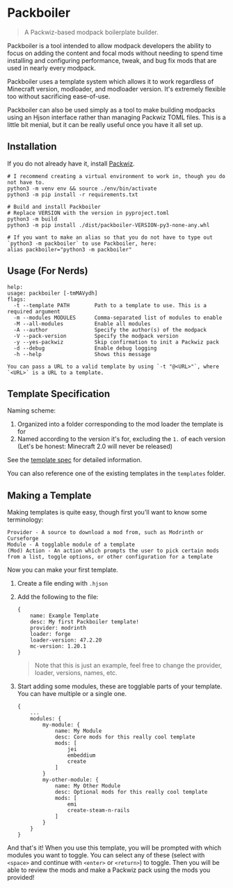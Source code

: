 # Packboiler

> A Packwiz-based modpack boilerplate builder.

Packboiler is a tool intended to allow modpack developers the ability to focus on adding the content and focal mods without needing to spend time installing and configuring performance, tweak, and bug fix mods that are used in nearly every modpack.

Packboiler uses a template system which allows it to work regardless of Minecraft version, modloader, and modloader version. It's extremely flexible too without sacrificing ease-of-use.

Packboiler can also be used simply as a tool to make building modpacks using an Hjson interface rather than managing Packwiz TOML files. This is a little bit menial, but it can be really useful once you have it all set up.

## Installation

If you do not already have it, install [Packwiz](https://packwiz.infra.link).

```shell
# I recommend creating a virtual environment to work in, though you do not have to.
python3 -m venv env && source ./env/bin/activate
python3 -m pip install -r requirements.txt

# Build and install Packboiler
# Replace VERSION with the version in pyproject.toml
python3 -m build
python3 -m pip install ./dist/packboiler-VERSION-py3-none-any.whl

# If you want to make an alias so that you do not have to type out `python3 -m packboiler` to use Packboiler, here:
alias packboiler="python3 -m packboiler"
```

## Usage (For Nerds)

```
help:
usage: packboiler [-tmMAVydh]
flags:
  -t --template PATH        Path to a template to use. This is a required argument
  -m --modules MODULES      Comma-separated list of modules to enable
  -M --all-modules          Enable all modules
  -A --author               Specify the author(s) of the modpack
  -V --pack-version         Specify the modpack version
  -y --yes-packwiz          Skip confirmation to init a Packwiz pack
  -d --debug                Enable debug logging
  -h --help                 Shows this message

You can pass a URL to a valid template by using `-t "@<URL>"`, where `<URL>` is a URL to a template.
```

## Template Specification

Naming scheme:
1. Organized into a folder corresponding to the mod loader the template is for
1. Named according to the version it's for, excluding the `1.` of each version (Let's be honest: Minecraft 2.0 will never be released)

See the [template spec](./spec/template.md) for detailed information.

You can also reference one of the existing templates in the `templates` folder.

## Making a Template

Making templates is quite easy, though first you'll want to know some terminology:

```
Provider - A source to download a mod from, such as Modrinth or Curseforge
Module - A togglable module of a template
(Mod) Action - An action which prompts the user to pick certain mods from a list, toggle options, or other configuration for a template
```

Now you can make your first template.

1. Create a file ending with `.hjson`
2. Add the following to the file:
    ```
    {
        name: Example Template
        desc: My first Packboiler template!
        provider: modrinth
        loader: forge
        loader-version: 47.2.20
        mc-version: 1.20.1
    }
    ```

    > Note that this is just an example, feel free to change the provider, loader, versions, names, etc.
3. Start adding some modules, these are togglable parts of your template. You can have multiple or a single one.
    ```
    {
        ...
        modules: {
            my-module: {
                name: My Module
                desc: Core mods for this really cool template
                mods: [
                    jei
                    embeddium
                    create
                ]
            }
            my-other-module: {
                name: My Other Module
                desc: Optional mods for this really cool template
                mods: [
                    emi
                    create-steam-n-rails
                ]
            }
        }
    }
    ```

And that's it! When you use this template, you will be prompted with which modules you want to toggle. You can select any of these (select with `<space>` and continue with `<enter>` or `<return>`) to toggle. Then you will be able to review the mods and make a Packwiz pack using the mods you provided!
